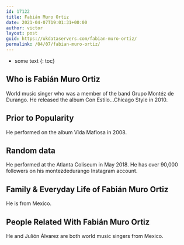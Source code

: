 ```yaml
---
id: 17122
title: Fabián Muro Ortiz
date: 2021-04-07T19:01:31+00:00
author: victor
layout: post
guid: https://ukdataservers.com/fabian-muro-ortiz/
permalink: /04/07/fabian-muro-ortiz/
---
```


* some text
{: toc}


## Who is Fabián Muro Ortiz



World music singer who was a member of the band Grupo Montéz de Durango. He released the album Con Estilo&#8230;Chicago Style in 2010.

                
                
                
## Prior to Popularity



He performed on the album Vida Mafiosa in 2008.

                
                
                
## Random data



He performed at the Atlanta Coliseum in May 2018. He has over 90,000 followers on his montezdedurango Instagram account.

                
                
                
## Family & Everyday Life of Fabián Muro Ortiz



He is from Mexico.

                
                
                
## People Related With Fabián Muro Ortiz



He and Julión Álvarez are both world music singers from Mexico. 

                
              
            
          
          
          